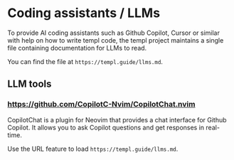 # Coding assistants / LLMs

To provide AI coding assistants such as Github Copilot, Cursor or similar with help on how to write templ code, the templ project maintains a single file containing documentation for LLMs to read.

You can find the file at `https://templ.guide/llms.md`.

## LLM tools

### https://github.com/CopilotC-Nvim/CopilotChat.nvim

CopilotChat is a plugin for Neovim that provides a chat interface for Github Copilot. It allows you to ask Copilot questions and get responses in real-time.

Use the URL feature to load `https://templ.guide/llms.md`.
